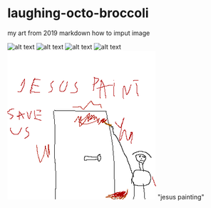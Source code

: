 # laughing-octo-broccoli
my art from 2019
markdown how to imput image         


![alt text](godisholy.png "Logo Title Text 1")
![alt text](godisreal.png "Logo Title Text 1")
![alt text](godisholy.png "Logo Title Text 1")
![alt text](godisraelflagof.png "Logo Title Text 1")
![alt text](jesuspaint.png "Logo Title Text 1") "jesus painting"
